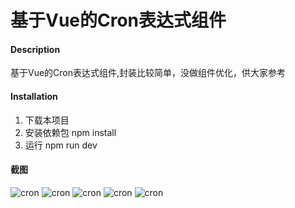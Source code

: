 # 基于Vue的Cron表达式组件

#### Description
基于Vue的Cron表达式组件,封装比较简单，没做组件优化，供大家参考


#### Installation

1. 下载本项目
2. 安装依赖包
  npm install
3. 运行
  npm run dev

#### 截图

![cron](https://gitee.com/lindeyi/vue-cron/raw/master/static/cron1.png)
![cron](https://gitee.com/lindeyi/vue-cron/raw/master/static/cron2.png)
![cron](https://gitee.com/lindeyi/vue-cron/raw/master/static/cron3.png)
![cron](https://gitee.com/lindeyi/vue-cron/raw/master/static/cron4.png)
![cron](https://gitee.com/lindeyi/vue-cron/raw/master/static/cron5.png)

